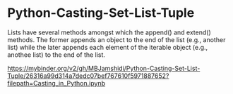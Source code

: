 # Python-Casting-Set-List-Tuple
Lists have several methods amongst which the append() and extend() methods. The former appends an object to the end of the list (e.g., another list) while the later appends each element of the iterable object (e.g., anothee list) to the end of the list.


https://mybinder.org/v2/gh/MBJamshidi/Python-Casting-Set-List-Tuple/26316a99d314a7dedc07bef767610f5971887652?filepath=Casting_in_Python.ipynb
